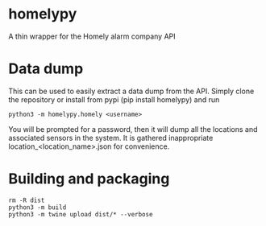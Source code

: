 # homelypy
A thin wrapper for the Homely alarm company API

# Data dump
This can be used to easily extract a data dump from the API. Simply clone the repository or install from pypi (pip install homelypy) and run
```shell
python3 -m homelypy.homely <username>
```
You will be prompted for a password, then it will dump all the locations and associated sensors in the system. It is gathered inappropriate location_<location_name>.json for convenience.

# Building and packaging
```shell
rm -R dist
python3 -m build
python3 -m twine upload dist/* --verbose
```